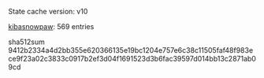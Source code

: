 State cache version: v10

[kibasnowpaw](https://github.com/kibasnowpaw): 569 entries

sha512sum 9412b2334a4d2bb355e620366135e19bc1204e757e6c38c11505faf48f983ece9f23a02c3833c0917b2ef3d04f1691523d3b6fac39597d014bb13c2871ab09cd
